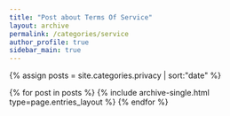 ```yaml
---
title: "Post about Terms Of Service"
layout: archive
permalink: /categories/service
author_profile: true
sidebar_main: true
---
```


{% assign posts = site.categories.privacy | sort:"date" %}

{% for post in posts %}
  {% include archive-single.html type=page.entries_layout %}
{% endfor %}
